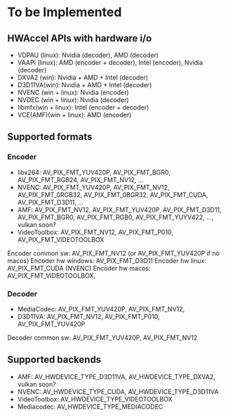 # To be Implemented

## HWAccel APIs with hardware i/o

* VDPAU (linux): Nvidia (decoder), AMD (decoder)
* VAAPI (linux): AMD (encoder + decoder), Intel (encoder), Nvidia (decoder)
* DXVA2 (win): Nvidia + AMD + Intel (decoder)
* D3D11VA(win): Nvidia + AMD + Intel (decoder)
* NVENC (win + linux): Nvidia (encoder)
* NVDEC (win + linux): Nvidia (decoder)
* libmfx(win + linux): Intel (encoder + decoder)
* VCE(AMF)(win + linux): AMD (encoder)

## Supported formats

### Encoder

* libx264: AV_PIX_FMT_YUV420P, AV_PIX_FMT_BGR0, AV_PIX_FMT_RGB24, AV_PIX_FMT_NV12, ...
* NVENC: AV_PIX_FMT_YUV420P, AV_PIX_FMT_NV12, AV_PIX_FMT_0RGB32, AV_PIX_FMT_0BGR32, AV_PIX_FMT_CUDA, AV_PIX_FMT_D3D11, ...
* AMF: AV_PIX_FMT_NV12, AV_PIX_FMT_YUV420P, AV_PIX_FMT_D3D11, AV_PIX_FMT_BGR0, AV_PIX_FMT_RGB0, AV_PIX_FMT_YUYV422, ..., vulkan soon?
* VideoToolbox: AV_PIX_FMT_NV12, AV_PIX_FMT_P010, AV_PIX_FMT_VIDEOTOOLBOX

Encoder common sw: AV_PIX_FMT_NV12 (or AV_PIX_FMT_YUV420P if no macos)
Encoder hw windows: AV_PIX_FMT_D3D11
Encoder hw linux: AV_PIX_FMT_CUDA (NVENC)
Encoder hw macos: AV_PIX_FMT_VIDEOTOOLBOX,

### Decoder

* MediaCodec: AV_PIX_FMT_YUV420P, AV_PIX_FMT_NV12,
* D3D11VA: AV_PIX_FMT_NV12, AV_PIX_FMT_P010, AV_PIX_FMT_YUV420P

Decoder common sw: AV_PIX_FMT_YUV420P, AV_PIX_FMT_NV12

## Supported backends

* AMF: AV_HWDEVICE_TYPE_D3D11VA, AV_HWDEVICE_TYPE_DXVA2, vulkan soon?
* NVENC: AV_HWDEVICE_TYPE_CUDA, AV_HWDEVICE_TYPE_D3D11VA
* VideoToolbox: AV_HWDEVICE_TYPE_VIDEOTOOLBOX
* Mediacodec: AV_HWDEVICE_TYPE_MEDIACODEC
